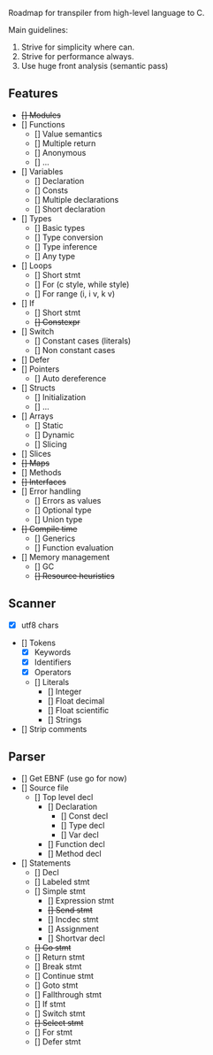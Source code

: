 Roadmap for transpiler from high-level language to C.

Main guidelines:

1. Strive for simplicity where can.
1. Strive for performance always. 
1. Use huge front analysis (semantic pass)

## Features

- ~~[] Modules~~
- [] Functions
    - [] Value semantics
    - [] Multiple return
    - [] Anonymous
    - [] ...
- [] Variables
    - [] Declaration
    - [] Consts
    - [] Multiple declarations
    - [] Short declaration
- [] Types
    - [] Basic types
    - [] Type conversion
    - [] Type inference
    - [] Any type
- [] Loops
    - [] Short stmt
    - [] For (c style, while style)
    - [] For range (i, i v, k v)
- [] If
    - [] Short stmt
    - ~~[] Constexpr~~
- [] Switch
    - [] Constant cases (literals)
    - [] Non constant cases
- [] Defer
- [] Pointers
    - [] Auto dereference
- [] Structs
    - [] Initialization
    - [] ...
- [] Arrays
    - [] Static
    - [] Dynamic
    - [] Slicing
- [] Slices
- ~~[] Maps~~
- [] Methods
- ~~[] Interfaces~~
- [] Error handling
    - [] Errors as values
    - [] Optional type
    - [] Union type
- ~~[] Compile time~~
    - [] Generics
    - [] Function evaluation
- [] Memory management
    - [] GC
    - ~~[] Resource heuristics~~
## Scanner

- [x] utf8 chars
- [] Tokens
    - [x] Keywords
    - [x] Identifiers
    - [x] Operators
    - [] Literals
        - [] Integer
        - [] Float decimal
        - [] Float scientific
        - [] Strings
- [] Strip comments

## Parser

- [] Get EBNF (use go for now)
- [] Source file
    - [] Top level decl
        - [] Declaration
            - [] Const decl
            - [] Type decl
            - [] Var decl
        - [] Function decl
        - [] Method decl
- [] Statements
    - [] Decl
    - [] Labeled stmt
    - [] Simple stmt
        - [] Expression stmt
        - ~~[] Send stmt~~
        - [] Incdec stmt
        - [] Assignment 
        - [] Shortvar decl
    - ~~[] Go stmt~~
    - [] Return stmt
    - [] Break stmt
    - [] Continue stmt
    - [] Goto stmt
    - [] Fallthrough stmt
    - [] If stmt
    - [] Switch stmt
    - ~~[] Select stmt~~
    - [] For stmt
    - [] Defer stmt
